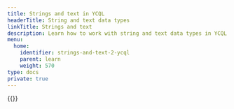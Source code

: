 ```yaml
---
title: Strings and text in YCQL
headerTitle: String and text data types
linkTitle: Strings and text
description: Learn how to work with string and text data types in YCQL.
menu:
  home:
    identifier: strings-and-text-2-ycql
    parent: learn
    weight: 570
type: docs
private: true
---
```

<!-- Page DISABLED for lack of content -->

{{<api-tabs>}}
